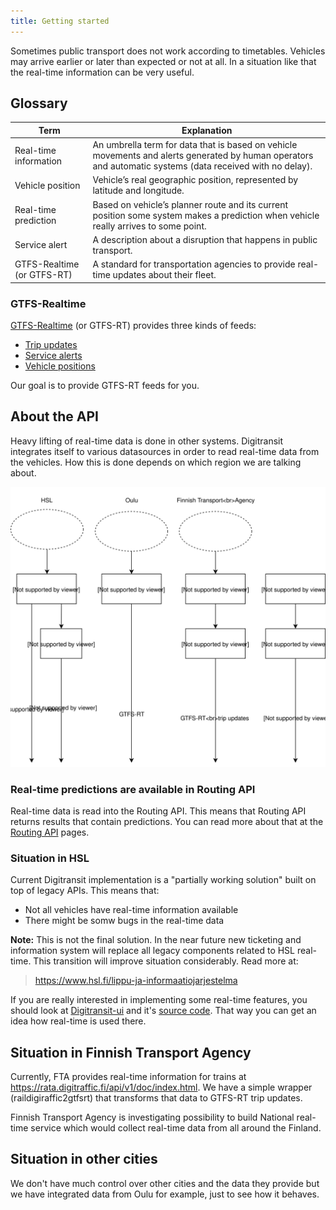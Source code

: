 ```yaml
---
title: Getting started
---
```


Sometimes public transport does not work according to timetables. Vehicles may arrive earlier or later than expected or not at all. In a situation like that the real-time information can be very useful.

## Glossary

| Term                       | Explanation                     |
|----------------------------|---------------------------------|
| Real-time information      | An umbrella term for data that is based on vehicle movements and alerts generated by human operators and automatic systems (data received with no delay).
| Vehicle position           | Vehicle’s real geographic position, represented by latitude and longitude.
| Real-time prediction       | Based on vehicle’s planner route and its current position some system makes a prediction when vehicle really arrives to some point.
| Service alert	             | A description about a disruption that happens in public transport.
| GTFS-Realtime (or GTFS-RT) | A standard for transportation agencies to provide real-time updates about their fleet.

### GTFS-Realtime

[GTFS-Realtime](https://developers.google.com/transit/gtfs-realtime/) (or GTFS-RT) provides three kinds of feeds:

- [Trip updates](https://developers.google.com/transit/gtfs-realtime/guides/trip-updates)
- [Service alerts](https://developers.google.com/transit/gtfs-realtime/guides/service-alerts)
- [Vehicle positions](https://developers.google.com/transit/gtfs-realtime/guides/vehicle-positions)

Our goal is to provide GTFS-RT feeds for you.

## About the API
Heavy lifting of real-time data is done in other systems. Digitransit integrates itself to various datasources in order
to read real-time data from the vehicles. How this is done depends on which region we are talking about.

![Modules](./architecture.svg)

### Real-time predictions are available in Routing API
Real-time data is read into the Routing API. This means that Routing API returns results that contain
predictions. You can read more about that at the [Routing API](../../1-routing-api/) pages.

### Situation in HSL
Current Digitransit implementation is a "partially working solution" built on top of legacy APIs. This means that:
- Not all vehicles have real-time information available
- There might be somw bugs in the real-time data

**Note:** This is not the final solution. In the near future new ticketing and information system will replace all
legacy components related to HSL real-time. This transition will improve situation considerably. Read more at:
> https://www.hsl.fi/lippu-ja-informaatiojarjestelma

If you are really interested in implementing some real-time features, you should look at
[Digitransit-ui](../../5-digitransit-ui/) and it's [source code](https://github.com/HSLdevcom/digitransit-ui). That way
you can get an idea how real-time is used there.

## Situation in Finnish Transport Agency
Currently, FTA provides real-time information for trains at https://rata.digitraffic.fi/api/v1/doc/index.html. We have a simple wrapper
(raildigiraffic2gtfsrt) that transforms that data to GTFS-RT trip updates.

Finnish Transport Agency is investigating possibility to build National real-time service which would collect real-time
data from all around the Finland.

## Situation in other cities
We don't have much control over other cities and the data they provide but we have integrated data from Oulu for example, just to see how it behaves.
